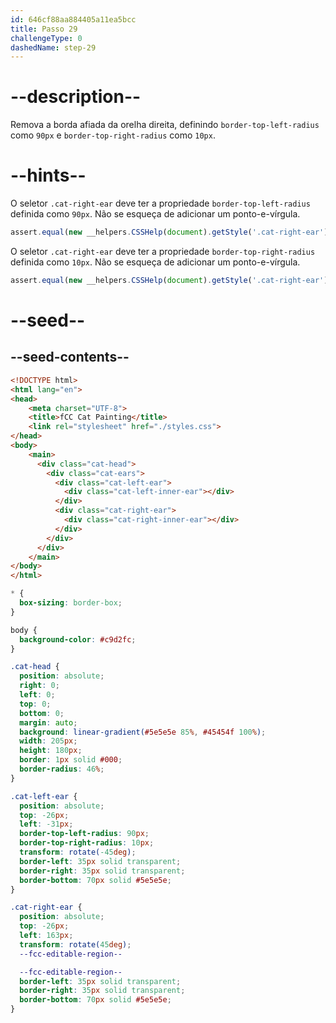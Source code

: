 ```yaml
---
id: 646cf88aa884405a11ea5bcc
title: Passo 29
challengeType: 0
dashedName: step-29
---
```


# --description--

Remova a borda afiada da orelha direita, definindo `border-top-left-radius` como `90px` e `border-top-right-radius` como `10px`.

# --hints--

O seletor `.cat-right-ear` deve ter a propriedade `border-top-left-radius` definida como `90px`. Não se esqueça de adicionar um ponto-e-vírgula.

```js
assert.equal(new __helpers.CSSHelp(document).getStyle('.cat-right-ear')?.borderTopLeftRadius, '90px')
```

O seletor `.cat-right-ear` deve ter a propriedade `border-top-right-radius` definida como `10px`. Não se esqueça de adicionar um ponto-e-vírgula.

```js
assert.equal(new __helpers.CSSHelp(document).getStyle('.cat-right-ear')?.borderTopRightRadius, '10px')
```

# --seed--

## --seed-contents--

```html
<!DOCTYPE html>
<html lang="en">
<head>
    <meta charset="UTF-8">
    <title>fCC Cat Painting</title>
    <link rel="stylesheet" href="./styles.css">
</head>
<body>
    <main>
      <div class="cat-head">
        <div class="cat-ears">
          <div class="cat-left-ear">
            <div class="cat-left-inner-ear"></div>
          </div>
          <div class="cat-right-ear">
            <div class="cat-right-inner-ear"></div>
          </div>
        </div>
      </div>
    </main>
</body>
</html>
```

```css
* {
  box-sizing: border-box;
}

body {
  background-color: #c9d2fc;
}

.cat-head {
  position: absolute;
  right: 0;
  left: 0;
  top: 0;
  bottom: 0;
  margin: auto;
  background: linear-gradient(#5e5e5e 85%, #45454f 100%);
  width: 205px;
  height: 180px;
  border: 1px solid #000;
  border-radius: 46%;
}

.cat-left-ear {
  position: absolute;
  top: -26px;
  left: -31px;
  border-top-left-radius: 90px;
  border-top-right-radius: 10px;
  transform: rotate(-45deg);
  border-left: 35px solid transparent;
  border-right: 35px solid transparent;
  border-bottom: 70px solid #5e5e5e;
}

.cat-right-ear {
  position: absolute;
  top: -26px;
  left: 163px;
  transform: rotate(45deg);
  --fcc-editable-region--

  --fcc-editable-region--
  border-left: 35px solid transparent;
  border-right: 35px solid transparent;
  border-bottom: 70px solid #5e5e5e;
}
```

